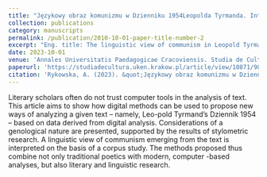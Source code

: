 ```yaml
---
title: "Językowy obraz komunizmu w Dzienniku 1954Leopolda Tyrmanda. Interpretacja wspomagana metodami i narzędziami lingwistyki komputerowej"
collection: publications
category: manuscripts
permalink: /publication/2010-10-01-paper-title-number-2
excerpt: "Eng. title: The linguistic view of communism in Leopold Tyrmand's Dziennik 1954. Interpretation supported by the methods and tools of computational linguistics"
date: 2023-10-01
venue: 'Annales Universitatis Paedagogicae Cracoviensis. Studia de Cultura'
paperurl: 'https://studiadecultura.uken.krakow.pl/article/view/10871/9815'
citation: 'Rykowska, A. (2023). &quot;Językowy obraz komunizmu w Dzienniku 1954 Leopolda Tyrmanda. Interpretacja wspomagana metodami i narzędziami lingwistyki komputerowej&quot; <i>Annales Universitatis Paedagogicae Cracoviensis. Studia de Cultura</i>. 15(2).'
---
```


Literary scholars often do not trust computer tools in the analysis of text. This article aims to show how digital methods can be used to propose new ways of analyzing a given text – namely, Leo-pold Tyrmand’s Dziennik 1954 – based on data derived from digital analysis. Considerations of a  genological nature are presented, supported by the results of stylometric research. A linguistic view of communism emerging from the text is interpreted on the basis of a corpus study. The methods proposed thus combine not only traditional poetics with modern, computer -based analyses, but also literary and linguistic research.